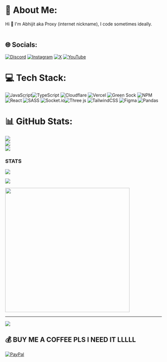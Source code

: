 # 💫 About Me:
Hi 👋 I'm Abhijit aka Proxy (internet nickname), I code sometimes ideally.<br><br>


## 🌐 Socials:
[![Discord](https://img.shields.io/badge/Discord-%237289DA.svg?logo=discord&logoColor=white)](https://discord.gg/discord.gg/cypro) [![Instagram](https://img.shields.io/badge/Instagram-%23E4405F.svg?logo=Instagram&logoColor=white)](https://instagram.com/ptrdoxy) [![X](https://img.shields.io/badge/X-black.svg?logo=X&logoColor=white)](https://x.com/proxyxd_s) [![YouTube](https://img.shields.io/badge/YouTube-%23FF0000.svg?logo=YouTube&logoColor=white)](https://youtube.com/@https://www.youtube.com/@ProxyXD) 

# 💻 Tech Stack:
![JavaScript](https://img.shields.io/badge/javascript-%23323330.svg?style=for-the-badge&logo=javascript&logoColor=%23F7DF1E)![TypeScript](https://img.shields.io/badge/typescript-%23007ACC.svg?style=for-the-badge&logo=typescript&logoColor=white) ![Cloudflare](https://img.shields.io/badge/Cloudflare-F38020?style=for-the-badge&logo=Cloudflare&logoColor=white) ![Vercel](https://img.shields.io/badge/vercel-%23000000.svg?style=for-the-badge&logo=vercel&logoColor=white) ![Green Sock](https://img.shields.io/badge/green%20sock-88CE02?style=for-the-badge&logo=greensock&logoColor=white) ![NPM](https://img.shields.io/badge/NPM-%23CB3837.svg?style=for-the-badge&logo=npm&logoColor=white) ![React](https://img.shields.io/badge/react-%2320232a.svg?style=for-the-badge&logo=react&logoColor=%2361DAFB) ![SASS](https://img.shields.io/badge/SASS-hotpink.svg?style=for-the-badge&logo=SASS&logoColor=white) ![Socket.io](https://img.shields.io/badge/Socket.io-black?style=for-the-badge&logo=socket.io&badgeColor=010101)![Three js](https://img.shields.io/badge/threejs-black?style=for-the-badge&logo=three.js&logoColor=white) ![TailwindCSS](https://img.shields.io/badge/tailwindcss-%2338B2AC.svg?style=for-the-badge&logo=tailwind-css&logoColor=white) ![Figma](https://img.shields.io/badge/figma-%23F24E1E.svg?style=for-the-badge&logo=figma&logoColor=white) ![Pandas](https://img.shields.io/badge/pandas-%23150458.svg?style=for-the-badge&logo=pandas&logoColor=white) 
# 📊 GitHub Stats:
![](https://github-readme-stats.vercel.app/api?username=Proxyy587&theme=dark&hide_border=false&include_all_commits=false&count_private=true)<br/>
![](https://github-readme-streak-stats.herokuapp.com/?user=Proxyy587&theme=dark&hide_border=false)<br/>
![](https://github-readme-stats.vercel.app/api/top-langs/?username=Proxyy587&theme=dark&hide_border=false&include_all_commits=false&count_private=true&layout=compact)

### STATS
![](https://quotes-github-readme.vercel.app/api?type=horizontal&theme=radical)

![](https://github-contributor-stats.vercel.app/api?username=Proxyy587&limit=5&theme=dark&combine_all_yearly_contributions=true)

<img src='https://encrypted-tbn0.gstatic.com/images?q=tbn:ANd9GcT3IfpT667bXajY8fuWdT0WMiqjxnfG_KedIw&s' style="height: 400px;"/>

---
[![](https://visitcount.itsvg.in/api?id=Proxyy587&icon=9&color=1)](https://visitcount.itsvg.in)

  ## 💰 BUY ME A COFFEE PLS I NEED IT LLLLL
  [![PayPal](https://img.shields.io/badge/PayPal-00457C?style=for-the-badge&logo=paypal&logoColor=white)](https://paypal.me/yosuprky) 

